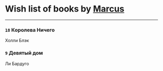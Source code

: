 # Wish list of books by [Marcus](https://www.facebook.com/profile.php?id=2710776892572610)
---

### `18` Королева Ничего
Холли Блэк

### `9` Девятый дом
Ли Бардуго


